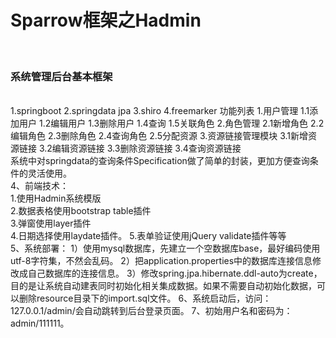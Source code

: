 <h1>Sparrow框架之Hadmin</h1><br>
<h3>系统管理后台基本框架</h3><br>
        1.springboot
        2.springdata jpa
        3.shiro
        4.freemarker
    功能列表
    1.用户管理
        1.1添加用户
        1.2编辑用户
        1.3删除用户
        1.4查询
        1.5关联角色
    2.角色管理
      2.1新增角色
      2.2编辑角色
      2.3删除角色
      2.4查询角色
      2.5分配资源
    3.资源链接管理模块
       3.1新增资源链接
       3.2编辑资源链接
       3.3删除资源链接
       3.4查询资源链接
   <br>
系统中对springdata的查询条件Specification做了简单的封装，更加方便查询条件的灵活使用。<br>
4、前端技术：<br>
    1.使用Hadmin系统模版<br>
    2.数据表格使用bootstrap table插件<br>
    3.弹窗使用layer插件<br>
    4.日期选择使用laydate插件。
    5.表单验证使用jQuery validate插件等等<br>
5、系统部署：
    1）使用mysql数据库，先建立一个空数据库base，最好编码使用utf-8字符集，不然会乱码。
    2）把application.properties中的数据库连接信息修改成自己数据库的连接信息。
    3）修改spring.jpa.hibernate.ddl-auto为create，目的是让系统自动建表同时初始化相关集成数据。如果不需要自动初始化数据，可以删除resource目录下的import.sql文件。
6、系统启动后，访问：127.0.0.1/admin/会自动跳转到后台登录页面。
7、初始用户名和密码为：admin/111111。

